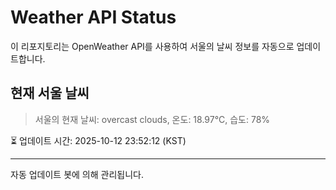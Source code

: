 
# Weather API Status

이 리포지토리는 OpenWeather API를 사용하여 서울의 날씨 정보를 자동으로 업데이트합니다.

## 현재 서울 날씨
> 서울의 현재 날씨: overcast clouds, 온도: 18.97°C, 습도: 78%

⏳ 업데이트 시간: 2025-10-12 23:52:12 (KST)

---
자동 업데이트 봇에 의해 관리됩니다.

